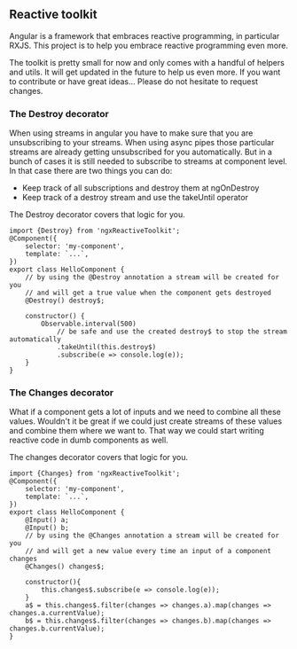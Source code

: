 ## Reactive toolkit

Angular is a framework that embraces reactive programming, in particular RXJS.
This project is to help you embrace reactive programming even more.

The toolkit is pretty small for now and only comes with a handful of helpers and utils.
It will get updated in the future to help us even more. If you want to contribute or have great ideas...
Please do not hesitate to request changes.

### The Destroy decorator

When using streams in angular you have to make sure that you are unsubscribing to your streams.
When using async pipes those particular streams are already getting unsubscribed for you automatically.
But in a bunch of cases it is still needed to subscribe to streams at component level.
In that case there are two things you can do:
- Keep track of all subscriptions and destroy them at ngOnDestroy
- Keep track of a destroy stream and use the takeUntil operator

The Destroy decorator covers that logic for you.

```
import {Destroy} from 'ngxReactiveToolkit';
@Component({
    selector: 'my-component',
    template: `...`,
})
export class HelloComponent {
    // by using the @Destroy annotation a stream will be created for you
    // and will get a true value when the component gets destroyed
    @Destroy() destroy$;

    constructor() {
        Observable.interval(500)
            // be safe and use the created destroy$ to stop the stream automatically
            .takeUntil(this.destroy$)
            .subscribe(e => console.log(e));
    }
}
```

### The Changes decorator

What if a component gets a lot of inputs and we need to combine all these values. Wouldn't it be great if we
could just create streams of these values and combine them where we want to. That way we could start writing
reactive code in dumb components as well.

The changes decorator covers that logic for you.

```
import {Changes} from 'ngxReactiveToolkit';
@Component({
    selector: 'my-component',
    template: `...`,
})
export class HelloComponent {
    @Input() a;
    @Input() b;
    // by using the @Changes annotation a stream will be created for you
    // and will get a new value every time an input of a component changes
    @Changes() changes$;

    constructor(){
        this.changes$.subscribe(e => console.log(e));
    }
    a$ = this.changes$.filter(changes => changes.a).map(changes => changes.a.currentValue);
    b$ = this.changes$.filter(changes => changes.b).map(changes => changes.b.currentValue);
}
```